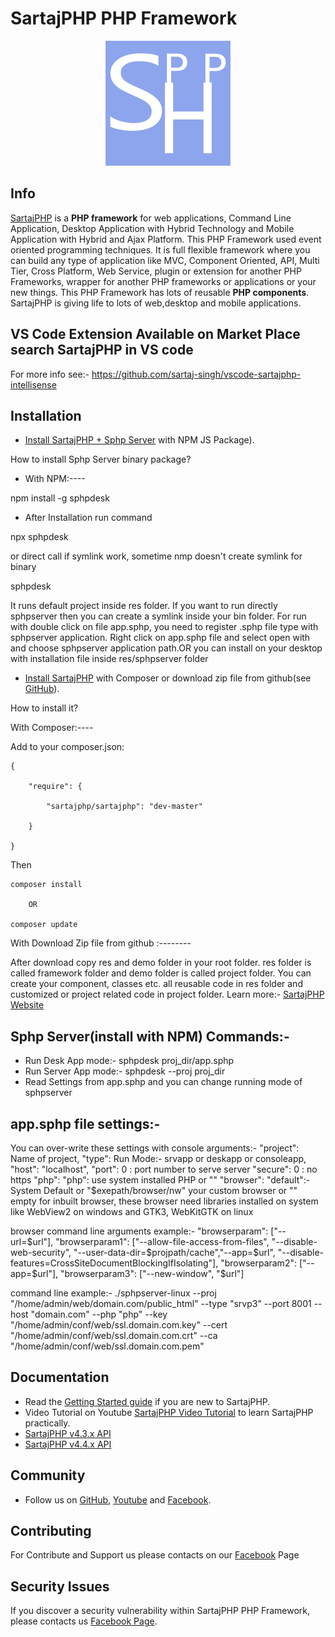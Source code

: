 <h1>SartajPHP PHP Framework</h1>
<p align="center"><a href="http://sartajphp.com" target="_blank">
    <img src="logo.png">
</a></p>

Info
-----------
[SartajPHP][1] is a **PHP framework** for web applications, Command Line Application, 
Desktop Application with Hybrid Technology and Mobile Application with Hybrid and Ajax Platform.
This PHP Framework used event oriented programming techniques. It is full flexible framework
where you can build any type of application like MVC, Component Oriented, API, Multi Tier,
Cross Platform, Web Service, plugin or extension for another PHP Frameworks, wrapper 
for another PHP frameworks or applications or your new things. This PHP Framework 
has lots of reusable **PHP components**. SartajPHP is giving life to lots of web,desktop and mobile applications.

VS Code Extension Available on Market Place search SartajPHP in VS code
------------
For more info see:- <a href="https://github.com/sartaj-singh/vscode-sartajphp-intellisense">https://github.com/sartaj-singh/vscode-sartajphp-intellisense</a>

Installation
------------

* [Install SartajPHP + Sphp Server][1] with NPM JS Package).

How to install Sphp Server binary package?

* With NPM:----

npm install -g sphpdesk

* After Installation run command

npx sphpdesk

or direct call if symlink work, sometime nmp doesn't create symlink for binary

sphpdesk

It runs default project inside res folder. If you want to run directly sphpserver then you can create a symlink inside your bin folder.
For run with double click on file app.sphp, you need to register .sphp file type with sphpserver application. Right click on app.sphp
file and select open with and choose sphpserver application path.OR you can install on your desktop with installation file inside 
res/sphpserver folder


* [Install SartajPHP][1] with Composer or download zip file from github(see
  [GitHub][2]).

How to install it?


With Composer:----

Add to your composer.json:

    {

        "require": {

            "sartajphp/sartajphp": "dev-master"

        }

    }


Then

	composer install

		OR

	composer update


With Download Zip file from github :--------

After download copy res and demo folder in your root folder. res folder is called framework folder and demo folder is called 
project folder. You can create your component, classes etc. all reusable code in res folder and customized or project related code in 
project folder. Learn more:- [SartajPHP Website][1]


Sphp Server(install with NPM) Commands:-
-------------

* Run Desk App mode:- sphpdesk proj_dir/app.sphp
* Run Server App mode:- sphpdesk --proj proj_dir
* Read Settings from app.sphp and you can change running mode of sphpserver


app.sphp file settings:-
-------------
You can over-write these settings with console arguments:-
"project": Name of project,
"type": Run Mode:- srvapp or deskapp or consoleapp,
"host": "localhost",
"port": 0 : port number to serve server
"secure": 0 : no https
"php": "php": use system installed PHP or ""
"browser": "default":- System Default 
or "$exepath/browser/nw" your custom browser
or "" empty for inbuilt browser, these browser need libraries installed on system
 like WebView2 on windows and GTK3, WebKitGTK on linux

   browser command line arguments example:-
"browserparam": ["--url=$url"],
"browserparam1": ["--allow-file-access-from-files", "--disable-web-security", "--user-data-dir=$projpath/cache","--app=$url", "--disable-features=CrossSiteDocumentBlockingIfIsolating"],
"browserparam2": ["--app=$url"],
"browserparam3": ["--new-window", "$url"]

command line example:-
./sphpserver-linux --proj "/home/admin/web/domain.com/public_html" --type "srvp3" --port 8001 --host "domain.com" --php "php" --key "/home/admin/conf/web/ssl.domain.com.key" --cert "/home/admin/conf/web/ssl.domain.com.crt" --ca "/home/admin/conf/web/ssl.domain.com.pem"


Documentation
-------------

* Read the [Getting Started guide][1] if you are new to SartajPHP.
* Video Tutorial on Youtube [SartajPHP Video Tutorial][3] to learn SartajPHP practically.
* [SartajPHP v4.3.x API][5]
* [SartajPHP v4.4.x API][6]
 

Community
---------

* Follow us on [GitHub][2], [Youtube][3] and [Facebook][4].

Contributing
------------

For Contribute and Support us please contacts on our [Facebook][4] Page

Security Issues
---------------

If you discover a security vulnerability within SartajPHP PHP Framework, please contacts us
[Facebook Page][4].



[1]: http://sartajphp.com
[2]: https://github.com/sartaj-singh/SartajPHP-Framework
[3]: https://www.youtube.com/channel/UCKENEpj-PZvpS2lC4cqh-7g
[4]: https://www.facebook.com/DevelopmentFramework/
[5]: http://www.sartajphp.com/api/
[6]: http://www.sartajphp.com/api2/

